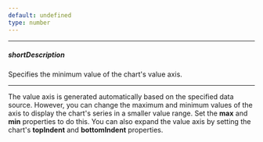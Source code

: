 ```yaml
---
default: undefined
type: number
---
```

---
##### shortDescription
Specifies the minimum value of the chart's value axis.

---
The value axis is generated automatically based on the specified data source. However, you can change the maximum and minimum values of the axis to display the chart's series in a smaller value range. Set the **max** and **min** properties to do this. You can also expand the value axis by setting the chart's **topIndent** and **bottomIndent** properties.</p>